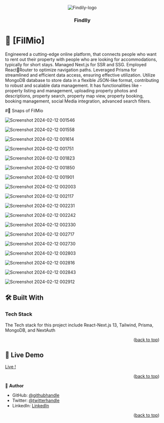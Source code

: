 <a name="readme-top"></a>
<div align="center">

![Findily-logo](https://github.com/IshuKrPathak/Findily/assets/77011944/2eaa21f7-1a16-41e3-93c2-c5ac2a7a2e4c)
  <br/>
  <h3><b> FindIly </b></h3>
</div>


<!-- PROJECT DESCRIPTION -->

# 📖 [FilMio] <a name="about-project"></a>

Engineered a cutting-edge online platform, that connects people who want to rent out their property with people who are looking for accommodations, typically for short stays. Managed Next.js for SSR and SSG. Employed ReactRouter to optimize navigation paths. Leveraged Prisma for streamlined and efficient data access, ensuring 
effective utilization. Utilize MongoDB database to store data in a flexible JSON-like format, contributing to robust and scalable data management. It has functionalities like - property listing and management, uploading property photos and descriptions, property search, property map view, property booking, booking management, social Media 
integration, advanced search filters.

#📸 Snaps of FilMio

![Screenshot 2024-02-12 001546](https://github.com/IshuKrPathak/Findily/assets/77011944/1e0f2549-d5b6-486b-94be-668a929c9dde)

![Screenshot 2024-02-12 001558](https://github.com/IshuKrPathak/Findily/assets/77011944/06c67398-1608-4311-861f-20b727427a57)

![Screenshot 2024-02-12 001614](https://github.com/IshuKrPathak/Findily/assets/77011944/82bb1ff1-1661-4978-8f18-52903a1110ff)

![Screenshot 2024-02-12 001751](https://github.com/IshuKrPathak/Findily/assets/77011944/335631b6-1cfc-47cf-9485-31cf43e53c8d)

![Screenshot 2024-02-12 001823](https://github.com/IshuKrPathak/Findily/assets/77011944/212fba20-9833-438d-beac-7db6d892bdbf)

![Screenshot 2024-02-12 001850](https://github.com/IshuKrPathak/Findily/assets/77011944/4078fa10-443f-47c9-80ce-47ce83921d0c)

![Screenshot 2024-02-12 001901](https://github.com/IshuKrPathak/Findily/assets/77011944/7b8b2808-1471-46bc-8063-8dcf6d411ae7)

![Screenshot 2024-02-12 002003](https://github.com/IshuKrPathak/Findily/assets/77011944/f9641f6b-6738-466e-bccf-9901282c63f9)

![Screenshot 2024-02-12 002117](https://github.com/IshuKrPathak/Findily/assets/77011944/a500d7d9-754f-4fa5-93f1-fa2ee97f4975)

![Screenshot 2024-02-12 002231](https://github.com/IshuKrPathak/Findily/assets/77011944/dbeeb1af-0fd4-4d22-87cf-12b2406377c1)

![Screenshot 2024-02-12 002242](https://github.com/IshuKrPathak/Findily/assets/77011944/ab2d3691-9a8c-49e5-a581-c731c4c109f3)

![Screenshot 2024-02-12 002330](https://github.com/IshuKrPathak/Findily/assets/77011944/08feb8e4-02ee-4807-8474-1c46e734f6d3)

![Screenshot 2024-02-12 002717](https://github.com/IshuKrPathak/Findily/assets/77011944/b8396d59-e767-4118-b4db-0854a2bcf760)

![Screenshot 2024-02-12 002730](https://github.com/IshuKrPathak/Findily/assets/77011944/fc64b655-d7d7-42a0-b1da-25ec4692eb68)

![Screenshot 2024-02-12 002803](https://github.com/IshuKrPathak/Findily/assets/77011944/f0536881-4f97-4732-9a79-76b947bde1dc)

![Screenshot 2024-02-12 002816](https://github.com/IshuKrPathak/Findily/assets/77011944/6380ca24-fce9-453f-b63e-eee05d1f8d91)

![Screenshot 2024-02-12 002843](https://github.com/IshuKrPathak/Findily/assets/77011944/5ae70a90-dd48-4bf5-b922-e4f9d6854a7e)

![Screenshot 2024-02-12 002912](https://github.com/IshuKrPathak/Findily/assets/77011944/5ec3b896-9699-4a47-8699-456226966121)


## 🛠 Built With <a name="built-with"></a>

### Tech Stack <a name="tech-stack"></a>
The Tech stack for this project include React-Next.js 13, Tailwind, Prisma, MongoDB, and NextAuth
<!-- Features -->


<p align="right">(<a href="#readme-top">back to top</a>)</p>

<!-- LIVE DEMO -->

## 🚀 Live Demo <a name="live-demo"></a>

[Live !](https://findily.vercel.app/)

<p align="right">(<a href="#readme-top">back to top</a>)</p>

👤 **Author**

- GitHub: [@githubhandle](https://github.com/Ishukumarpathak)
- Twitter: [@twitterhandle](https://twitter.com/ishu__pathak)
- LinkedIn: [LinkedIn](https://www.linkedin.com/in/ishu-pathak/)


<p align="right">(<a href="#readme-top">back to top</a>)</p>



